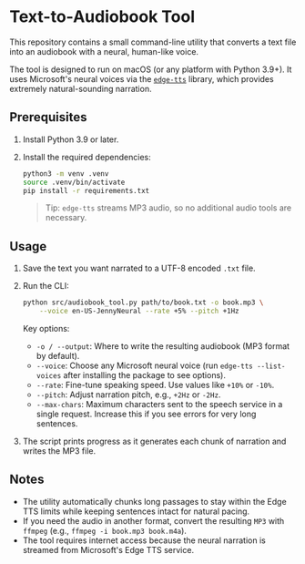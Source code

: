 # Text-to-Audiobook Tool

This repository contains a small command-line utility that converts a text file into an audiobook with a neural, human-like voice.

The tool is designed to run on macOS (or any platform with Python 3.9+). It uses Microsoft's neural voices via the [`edge-tts`](https://github.com/rany2/edge-tts) library, which provides extremely natural-sounding narration.

## Prerequisites

1. Install Python 3.9 or later.
2. Install the required dependencies:

   ```bash
   python3 -m venv .venv
   source .venv/bin/activate
   pip install -r requirements.txt
   ```

   > Tip: `edge-tts` streams MP3 audio, so no additional audio tools are necessary.

## Usage

1. Save the text you want narrated to a UTF-8 encoded `.txt` file.
2. Run the CLI:

   ```bash
   python src/audiobook_tool.py path/to/book.txt -o book.mp3 \
       --voice en-US-JennyNeural --rate +5% --pitch +1Hz
   ```

   Key options:

   * `-o / --output`: Where to write the resulting audiobook (MP3 format by default).
   * `--voice`: Choose any Microsoft neural voice (run `edge-tts --list-voices` after installing the package to see options).
   * `--rate`: Fine-tune speaking speed. Use values like `+10%` or `-10%`.
   * `--pitch`: Adjust narration pitch, e.g., `+2Hz` or `-2Hz`.
   * `--max-chars`: Maximum characters sent to the speech service in a single request. Increase this if you see errors for very long sentences.

3. The script prints progress as it generates each chunk of narration and writes the MP3 file.

## Notes

* The utility automatically chunks long passages to stay within the Edge TTS limits while keeping sentences intact for natural pacing.
* If you need the audio in another format, convert the resulting `MP3` with `ffmpeg` (e.g., `ffmpeg -i book.mp3 book.m4a`).
* The tool requires internet access because the neural narration is streamed from Microsoft's Edge TTS service.
